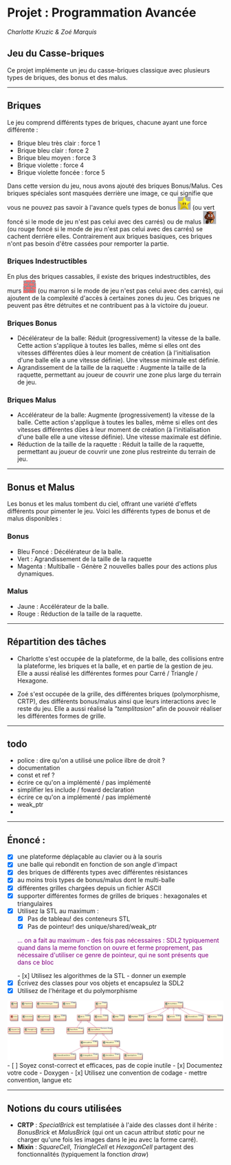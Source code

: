 # Projet : Programmation Avancée
_Charlotte Kruzic & Zoé Marquis_

## Jeu du Casse-briques
Ce projet implémente un jeu du casse-briques classique avec plusieurs types de briques, des bonus et des malus.

---
## Briques
Le jeu comprend différents types de briques, chacune ayant une force différente :

- Brique bleu très clair : force 1
- Brique bleu clair  : force 2
- Brique bleu moyen : force 3
- Brique violette : force 4
- Brique violette foncée : force 5

Dans cette version du jeu, nous avons ajouté des briques Bonus/Malus. Ces briques spéciales sont masquées derrière une image, ce qui signifie que vous ne pouvez pas savoir à l'avance quels types de bonus <img src="img/etoile.png" width="30" height="30"> (ou vert foncé si le mode de jeu n'est pas celui avec des carrés)
 ou de malus <img src="img/goomba.png" width="30" height="30"> (ou rouge foncé si le mode de jeu n'est pas celui avec des carrés)
 se cachent derrière elles. Contrairement aux briques basiques, ces briques n'ont pas besoin d'être cassées pour remporter la partie.

### Briques Indestructibles
En plus des briques cassables, il existe des briques indestructibles, des murs 
<img src="img/wall.png" width="30" height="30"> (ou marron si le mode de jeu n'est pas celui avec des carrés),  qui ajoutent de la complexité d'accès à certaines zones du jeu. Ces briques ne peuvent pas être détruites et ne contribuent pas à la victoire du joueur.

### Briques Bonus
- Décélérateur de la balle: Réduit (progressivement) la vitesse de la balle. Cette action s'applique à toutes les balles, même si elles ont des vitesses différentes dûes à leur moment de création (à l'initialisation d'une balle elle a une vitesse définie). Une vitesse minimale est définie.
- Agrandissement de la taille de la raquette : Augmente la taille de la raquette, permettant au joueur de couvrir une zone plus large du terrain de jeu.
  
### Briques Malus 
- Accélérateur de la balle: Augmente (progressivement) la vitesse de la balle. Cette action s'applique à toutes les balles, même si elles ont des vitesses différentes dûes à leur moment de création (à l'initialisation d'une balle elle a une vitesse définie). Une vitesse maximale est définie.
- Réduction de la taille de la raquette : Réduit la taille de la raquette, permettant au joueur de couvrir une zone plus restreinte du terrain de jeu.
  
--- 
## Bonus et Malus
Les bonus et les malus tombent du ciel, offrant une variété d'effets différents pour pimenter le jeu. Voici les différents types de bonus et de malus disponibles :

### Bonus
- Bleu Foncé : Décélérateur de la balle.
- Vert : Agrandissement de la taille de la raquette
- Magenta : Multiballe - Génère 2 nouvelles balles pour des actions plus dynamiques.

### Malus 
- Jaune : Accélérateur de la balle.
- Rouge : Réduction de la taille de la raquette.

---
## Répartition des tâches

- Charlotte s'est occupée de la plateforme, de la balle, des collisions entre la plateforme, les briques et la balle, et en partie de la gestion de jeu. Elle a aussi réalisé les différentes formes pour Carré / Triangle / Hexagone.
  
- Zoé s'est occupée de la grille, des différentes briques (polymorphisme, CRTP), des différents bonus/malus ainsi que leurs interactions avec le reste du jeu. Elle a aussi réalisé la *"templitasion"* afin de pouvoir réaliser les différentes formes de grille.

---
## todo 
- police : dire qu'on a utilisé une police ilbre de droit ?
- documentation
- const et ref ?
- écrire ce qu'on a implémenté / pas implémenté
- simplifier les include / foward declaration
- écrire ce qu'on a implémenté / pas implémenté
- weak_ptr
- 
----
## Énoncé : 
- [x] une plateforme déplaçable au clavier ou à la souris
- [x] une balle qui rebondit en fonction de son angle d'impact
- [x] des briques de différents types avec différentes résistances
- [x] au moins trois types de bonus/malus dont le multi-balle
- [x] différentes grilles chargées depuis un fichier ASCII 
- [x] supporter différentes formes de grilles de briques : hexagonales et triangulaires
- [x] Utilisez la STL au maximum  :
  - [x] Pas de tableau! des conteneurs STL
  - [x] Pas de pointeur! des unique/shared/weak_ptr
  <p style="color:purple;">
    ... on a fait au maximum
    - des fois pas nécessaires : SDL2 typiquement quand dans la meme fonction on ouvre et ferme proprement, pas nécessaire d'utiliser ce genre de pointeur, qui ne sont présents que dans ce bloc </p>  
  - [x] Utilisez les algorithmes de la STL
    - donner un exemple
- [x] Écrivez des classes pour vos objets et encapsulez la SDL2
- [x] Utilisez de l'héritage et du polymorphisme
<img src="diagramme.png">
- [ ] Soyez const-correct et efficaces, pas de copie inutile
- [x] Documentez votre code
    - Doxygen
- [x] Utilisez une convention de codage
  - mettre convention, langue etc


---
## Notions du cours utilisées
- **CRTP** : *SpecialBrick* est templatisée à l'aide des classes dont il hérite : *BonusBrick* et *MalusBrick* (qui ont un cacun attribut *static* pour ne charger qu'une fois les images dans le jeu avec la forme carré).
- **Mixin** : *SquareCell*, *TriangleCell* et *HexagonCell* partagent des fonctionnalités (typiquement la fonction *draw*)

